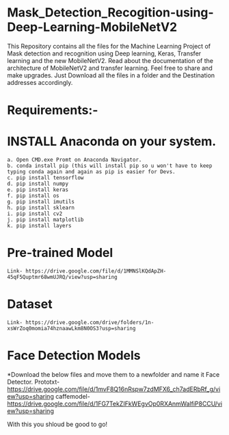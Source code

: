 # Mask_Detection_Recogition-using-Deep-Learning-MobileNetV2
This Repository contains all the files for the Machine Learning Project of Mask detection and recognition using Deep learning, Keras, Transfer learning and the new MobileNetV2.
Read about the documentation of the architecture of MobileNetV2 and transfer learning.
Feel free to share and make upgrades.
Just Download all the files in a folder and the Destination addresses accordingly.

# Requirements:-
# INSTALL Anaconda on your system.
    a. Open CMD.exe Promt on Anaconda Navigator.
    b. conda install pip (this will install pip so u won't have to keep typing conda again and again as pip is easier for Devs.
    c. pip install tensorflow
    d. pip install numpy
    e. pip install keras
    f. pip install os
    g. pip install imutils
    h. pip install sklearn
    i. pip install cv2
    j. pip install matplotlib
    k. pip install layers
    
# Pre-trained Model
    Link- https://drive.google.com/file/d/1MMNSlKQdApZH-45qF5Quptmr68wmUJRQ/view?usp=sharing

# Dataset
    Link- https://drive.google.com/drive/folders/1n-xsWrZoq0momia74hznaawLkm8N0OS3?usp=sharing

# Face Detection Models
   *Download the below files and move them to a newfolder and name it Face Detector.
    Prototxt- https://drive.google.com/file/d/1mvF8Q16nRspw7zdMFX6_ch7adERbRf_g/view?usp=sharing
    caffemodel- https://drive.google.com/file/d/1FG7TekZIFkWEgvOp0RXAnmWalfiP8CCU/view?usp=sharing
    
With this you shloud be good to go!
